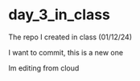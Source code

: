 # day_3_in_class
The repo I created in class (01/12/24)

I want to commit, this is a new one

Im editing from cloud
